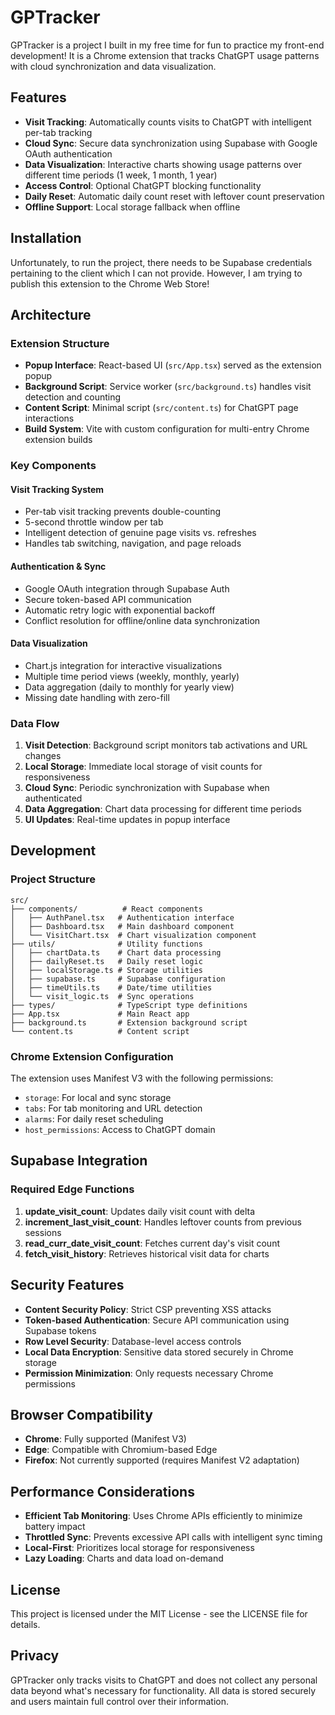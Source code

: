 # GPTracker

GPTracker is a project I built in my free time for fun to practice my front-end development! It is a Chrome extension that tracks ChatGPT usage patterns with cloud synchronization and data visualization.

## Features

- **Visit Tracking**: Automatically counts visits to ChatGPT with intelligent per-tab tracking
- **Cloud Sync**: Secure data synchronization using Supabase with Google OAuth authentication
- **Data Visualization**: Interactive charts showing usage patterns over different time periods (1 week, 1 month, 1 year)
- **Access Control**: Optional ChatGPT blocking functionality
- **Daily Reset**: Automatic daily count reset with leftover count preservation
- **Offline Support**: Local storage fallback when offline

## Installation

Unfortunately, to run the project, there needs to be Supabase credentials pertaining to the client which I can not provide. However, I am trying to publish this extension to the Chrome Web Store!

<!-- ### Prerequisites

- Node.js 18+ or Bun
- Chrome browser
- Supabase project (for cloud features)

### Development Setup

1. **Clone the repository**
   ```bash
   git clone <repository-url>
   cd GPTracker
   ```

2. **Install dependencies**
   ```bash
   bun install
   ```

3. **Environment Configuration**
   Create a `.env` file in the root directory:
   ```env
   VITE_SUPABASE_URL=your_supabase_project_url
   VITE_SUPABASE_ANON_KEY=your_supabase_anon_key
   ```

4. **Build the extension**
   ```bash
   bun run build
   ```

5. **Load in Chrome**
   - Open Chrome and navigate to `chrome://extensions/`
   - Enable "Developer mode"
   - Click "Load unpacked" and select the `dist` folder

### Production Build

```bash
bun run build
```

The built extension will be available in the `dist` folder, ready for distribution. -->

## Architecture

### Extension Structure

- **Popup Interface**: React-based UI (`src/App.tsx`) served as the extension popup
- **Background Script**: Service worker (`src/background.ts`) handles visit detection and counting
- **Content Script**: Minimal script (`src/content.ts`) for ChatGPT page interactions
- **Build System**: Vite with custom configuration for multi-entry Chrome extension builds

### Key Components

#### Visit Tracking System

- Per-tab visit tracking prevents double-counting
- 5-second throttle window per tab
- Intelligent detection of genuine page visits vs. refreshes
- Handles tab switching, navigation, and page reloads

#### Authentication & Sync

- Google OAuth integration through Supabase Auth
- Secure token-based API communication
- Automatic retry logic with exponential backoff
- Conflict resolution for offline/online data synchronization

#### Data Visualization

- Chart.js integration for interactive visualizations
- Multiple time period views (weekly, monthly, yearly)
- Data aggregation (daily to monthly for yearly view)
- Missing date handling with zero-fill

### Data Flow

1. **Visit Detection**: Background script monitors tab activations and URL changes
2. **Local Storage**: Immediate local storage of visit counts for responsiveness
3. **Cloud Sync**: Periodic synchronization with Supabase when authenticated
4. **Data Aggregation**: Chart data processing for different time periods
5. **UI Updates**: Real-time updates in popup interface

## Development

<!-- ### Available Scripts

```bash
# Development server with hot reload
bun run dev

# Production build
bun run build

# Code linting
bun run lint

# Preview built application
bun run preview
``` -->

### Project Structure

```
src/
├── components/          # React components
│   ├── AuthPanel.tsx   # Authentication interface
│   ├── Dashboard.tsx   # Main dashboard component
│   └── VisitChart.tsx  # Chart visualization component
├── utils/              # Utility functions
│   ├── chartData.ts    # Chart data processing
│   ├── dailyReset.ts   # Daily reset logic
│   ├── localStorage.ts # Storage utilities
│   ├── supabase.ts     # Supabase configuration
│   ├── timeUtils.ts    # Date/time utilities
│   └── visit_logic.ts  # Sync operations
├── types/              # TypeScript type definitions
├── App.tsx             # Main React app
├── background.ts       # Extension background script
└── content.ts          # Content script
```

### Chrome Extension Configuration

The extension uses Manifest V3 with the following permissions:

- `storage`: For local and sync storage
- `tabs`: For tab monitoring and URL detection
- `alarms`: For daily reset scheduling
- `host_permissions`: Access to ChatGPT domain

## Supabase Integration

### Required Edge Functions

1. **update_visit_count**: Updates daily visit count with delta
2. **increment_last_visit_count**: Handles leftover counts from previous sessions
3. **read_curr_date_visit_count**: Fetches current day's visit count
4. **fetch_visit_history**: Retrieves historical visit data for charts

<!-- ### Database Schema

```sql
-- Users table for visit tracking
CREATE TABLE visits (
  id UUID DEFAULT gen_random_uuid() PRIMARY KEY,
  user_id UUID REFERENCES auth.users(id),
  date DATE NOT NULL,
  count INTEGER DEFAULT 0,
  created_at TIMESTAMP WITH TIME ZONE DEFAULT NOW(),
  updated_at TIMESTAMP WITH TIME ZONE DEFAULT NOW()
);

-- Indexes for performance
CREATE INDEX idx_visits_user_date ON visits(user_id, date);
CREATE UNIQUE INDEX idx_visits_user_date_unique ON visits(user_id, date);
```

### Authentication Setup

Enable Google OAuth in Supabase:
1. Configure Google OAuth provider in Supabase Auth settings
2. Set up redirect URLs for the Chrome extension
3. Configure RLS policies for the visits table -->

## Security Features

- **Content Security Policy**: Strict CSP preventing XSS attacks
- **Token-based Authentication**: Secure API communication using Supabase tokens
- **Row Level Security**: Database-level access controls
- **Local Data Encryption**: Sensitive data stored securely in Chrome storage
- **Permission Minimization**: Only requests necessary Chrome permissions

## Browser Compatibility

- **Chrome**: Fully supported (Manifest V3)
- **Edge**: Compatible with Chromium-based Edge
- **Firefox**: Not currently supported (requires Manifest V2 adaptation)

<!-- ## Troubleshooting

### Common Issues

1. **Sync Failures**
   - Check internet connection
   - Verify Supabase credentials
   - Check browser console for detailed error messages

2. **Visit Count Discrepancies**
   - Extension uses eventual consistency model
   - Local counts may temporarily differ from cloud
   - Sync occurs automatically when popup opens

3. **Build Issues**
   - Ensure Node.js 18+ or Bun is installed
   - Clear `node_modules` and reinstall dependencies
   - Check environment variables are properly set

### Debug Mode

Enable debug logging by opening the extension popup and checking the browser console for detailed sync and visit tracking information. -->

## Performance Considerations

- **Efficient Tab Monitoring**: Uses Chrome APIs efficiently to minimize battery impact
- **Throttled Sync**: Prevents excessive API calls with intelligent sync timing
- **Local-First**: Prioritizes local storage for responsiveness
- **Lazy Loading**: Charts and data load on-demand

<!-- ## Contributing

1. Fork the repository
2. Create a feature branch (`git checkout -b feature/amazing-feature`)
3. Commit your changes (`git commit -m 'Add amazing feature'`)
4. Push to the branch (`git push origin feature/amazing-feature`)
5. Open a Pull Request -->

## License

This project is licensed under the MIT License - see the LICENSE file for details.

## Privacy

GPTracker only tracks visits to ChatGPT and does not collect any personal data beyond what's necessary for functionality. All data is stored securely and users maintain full control over their information.
